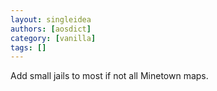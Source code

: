 ```yaml
---
layout: singleidea
authors: [aosdict]
category: [vanilla]
tags: []
---
```

Add small jails to most if not all Minetown maps.
